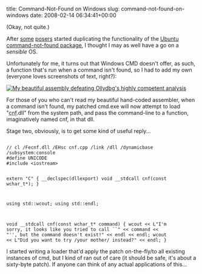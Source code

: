 title: Command-Not-Found on Windows
slug: command-not-found-on-windows
date: 2008-02-14 06:34:41+00:00

(Okay, not quite.)

After <a href="http://blogs.warwick.ac.uk/bweber/entry/untitled_entry_1/">some</a> <a href="http://www.fredemmott.co.uk/blog_133">posers</a> started duplicating the functionality of the <a href="http://packages.ubuntu.com/command-not-found">Ubuntu command-not-found package</a>, I thought I may as well have a go on a <em>sensible</em> OS.

Unfortunately for me, it turns out that Windows CMD doesn't offer, as such, a function that's run when a command isn't found, so I had to add my own (everyone loves screenshots of text, right?):

<a href="http://faux.uwcs.co.uk/cmd-not-found-patch.png"><img src="http://faux.uwcs.co.uk/cmd-not-found-patch.png" alt="My beautiful assembly defeating Ollydbg's highly competent analysis" /></a>

For those of you who can't read my beautiful hand-coded assembler, when a command isn't found, my patched cmd.exe will now attempt to load "<abbr title="command not found">cnf</abbr>.dll" from the system path, and pass the command-line to a function, imaginatively named cnf, in that dll.

Stage two, obviously, is to get some kind of useful reply...

<code>
// cl /Fecnf.dll /EHsc cnf.cpp /link /dll /dynamicbase /subsystem:console
#define UNICODE
#include &lt;iostream&gt;

extern "C" { __declspec(dllexport) void __stdcall cnf(const wchar_t*); }

using std::wcout; using std::endl;

void __stdcall cnf(const wchar_t* command)
{
	wcout &lt;&lt; L"I'm sorry, it looks like you tried to call ``" &lt;&lt; command &lt;&lt; "'', but the command doesn't exist!" &lt;&lt; endl &lt;&lt; endl;
	wcout &lt;&lt; L"Did you want to try /your mother/ instead?" &lt;&lt; endl;
}
</code>

I started writing a loader that'd apply the patch on-the-fly/to all existing instances of cmd, but I kind of ran out of care (it should be safe, it's about a sixty-byte patch). If anyone can think of any actual applications of this...